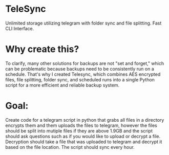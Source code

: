 # TeleSync
Unlimited storage utilizing telegram with folder sync and file splitting. Fast CLI Interface.

# Why create this?
To clarify, many other solutions for backups are not "set and forget," which can be problematic because backups need to be consistently run on a schedule. That's why I created Telesync, which combines AES encrypted files, file splitting, folder sync, and scheduled runs into a single Python script for a more efficient and reliable backup system.

# Goal:
Create code for a telegram script in python that grabs all files in a directory encrypts them and them uploads the files to telegram, however the files should be split into mutiple files if they are above 1.9GB and the script should ask questions such as if you would like to upload or decrypt a file. Decryption should take a file that was uploaded to telegram and decrypt it based on the file location. The script should sync every hour.
